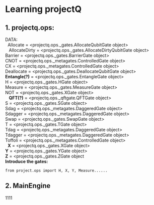# Learning projectQ

## 1. projectq.ops:<br>
DATA:<br>
    Allocate = <projectq.ops._gates.AllocateQubitGate object><br>
    AllocateDirty = <projectq.ops._gates.AllocateDirtyQubitGate object><br>
    Barrier = <projectq.ops._gates.BarrierGate object><br>
    CNOT = <projectq.ops._metagates.ControlledGate object><br>
    CX = <projectq.ops._metagates.ControlledGate object><br>
    Deallocate = <projectq.ops._gates.DeallocateQubitGate object><br>
    __Entangle(?)__ = <projectq.ops._gates.EntangleGate object><br>
    H = <projectq.ops._gates.HGate object><br>
    Measure = <projectq.ops._gates.MeasureGate object><br>
    NOT = <projectq.ops._gates.XGate object><br>
    __QFT(?)__ = <projectq.ops._qftgate.QFTGate object><br>
    S = <projectq.ops._gates.SGate object><br>
    Sdag = <projectq.ops._metagates.DaggeredGate object><br>
    Sdagger = <projectq.ops._metagates.DaggeredGate object><br>
    Swap = <projectq.ops._gates.SwapGate object><br>
    T = <projectq.ops._gates.TGate object><br>
    Tdag = <projectq.ops._metagates.DaggeredGate object><br>
    Tdagger = <projectq.ops._metagates.DaggeredGate object><br>
    Toffoli = <projectq.ops._metagates.ControlledGate object><br>
   __X__ = <projectq.ops._gates.XGate object><br>
   __Y__ = <projectq.ops._gates.YGate object><br>
   __Z__ = <projectq.ops._gates.ZGate object<br>
__Introduce the gates:__ 
```
from project.ops import H, X, Y, Measure......
```

## 2. MainEngine<br>
 1111

